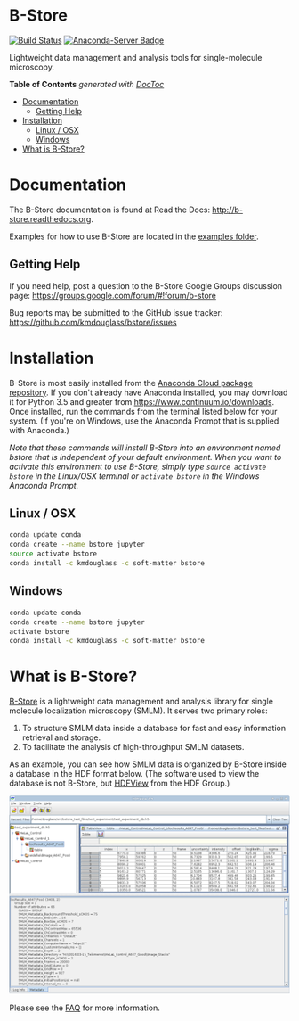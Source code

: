 # B-Store
[![Build Status](https://travis-ci.org/kmdouglass/bstore.svg?branch=master)](https://travis-ci.org/kmdouglass/bstore)
[![Anaconda-Server Badge](https://anaconda.org/kmdouglass/bstore/badges/version.svg)](https://anaconda.org/kmdouglass/bstore)

Lightweight data management and analysis tools for single-molecule microscopy.

<!-- START doctoc generated TOC please keep comment here to allow auto update -->
<!-- DON'T EDIT THIS SECTION, INSTEAD RE-RUN doctoc TO UPDATE -->
**Table of Contents**  *generated with [DocToc](https://github.com/thlorenz/doctoc)*

- [Documentation](#documentation)
  - [Getting Help](#getting-help)
- [Installation](#installation)
  - [Linux / OSX](#linux--osx)
  - [Windows](#windows)
- [What is B-Store?](#what-is-b-store)

<!-- END doctoc generated TOC please keep comment here to allow auto update -->

# Documentation

The B-Store documentation is found at Read the Docs:
http://b-store.readthedocs.org.

Examples for how to use B-Store are located in the
[examples folder](https://github.com/kmdouglass/bstore/tree/master/examples).

## Getting Help

If you need help, post a question to the B-Store Google Groups
discussion page: https://groups.google.com/forum/#!forum/b-store

Bug reports may be submitted to the GitHub issue tracker:
https://github.com/kmdouglass/bstore/issues

# Installation
B-Store is most easily installed from the [Anaconda Cloud package repository](https://anaconda.org/kmdouglass/bstore). If you don't already have Anaconda installed, you may download it for Python 3.5 and greater from https://www.continuum.io/downloads. Once installed, run the commands from the terminal listed below for your system. (If you're on Windows, use the Anaconda Prompt that is supplied with Anaconda.)

*Note that these commands will install B-Store into an environment named bstore that is independent of your default environment. When you want to activate this environment to use B-Store, simply type `source activate bstore` in the Linux/OSX terminal or `activate bstore` in the Windows Anaconda Prompt.*

## Linux / OSX
```sh
conda update conda
conda create --name bstore jupyter
source activate bstore
conda install -c kmdouglass -c soft-matter bstore
```

## Windows
```sh
conda update conda
conda create --name bstore jupyter
activate bstore
conda install -c kmdouglass -c soft-matter bstore
```

# What is B-Store?

[B-Store](https://github.com/kmdouglass/bstore) is a lightweight data
management and analysis library for single molecule localization
microscopy (SMLM). It serves two primary roles:

1. To structure SMLM data inside a database for fast and easy
   information retrieval and storage.
2. To facilitate the analysis of high-throughput SMLM datasets.

As an example, you can see how SMLM data is organized by B-Store
inside a database in the HDF format below. (The software used to view
the database is not B-Store, but
[HDFView](https://www.hdfgroup.org/products/java/hdfview/) from the
HDF Group.)

<img src="images/database_example_2.png">

Please see the [FAQ](http://b-store.readthedocs.io/en/latest/faq.html)
for more information.
